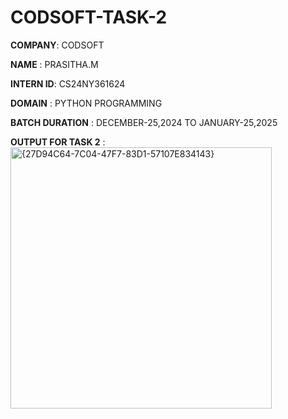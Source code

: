 # CODSOFT-TASK-2

**COMPANY**: CODSOFT

**NAME** : PRASITHA.M

**INTERN ID**: CS24NY361624

**DOMAIN** : PYTHON PROGRAMMING

**BATCH DURATION** : DECEMBER-25,2024 TO JANUARY-25,2025

**OUTPUT FOR TASK 2** :
               <img width="418" alt="{27D94C64-7C04-47F7-83D1-57107E834143}" src="https://github.com/user-attachments/assets/b3afe53e-3544-4d6f-88b3-ce36b88fe64e" />
